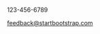 <div class="col-lg-4 col-lg-offset-2 text-center">
    <i class="fa fa-phone fa-3x sr-contact"></i>
    <p>123-456-6789</p>
</div>
<div class="col-lg-4 text-center">
    <i class="fa fa-envelope-o fa-3x sr-contact"></i>
    <p><a href="mailto:your-email@your-domain.com">feedback@startbootstrap.com</a></p>
</div>